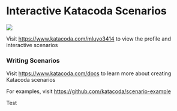 # Interactive Katacoda Scenarios

[![](http://shields.katacoda.com/katacoda/mluyo3414/count.svg)](https://www.katacoda.com/mluyo3414 "Get your profile on Katacoda.com")

Visit https://www.katacoda.com/mluyo3414 to view the profile and interactive scenarios

### Writing Scenarios
Visit https://www.katacoda.com/docs to learn more about creating Katacoda scenarios

For examples, visit https://github.com/katacoda/scenario-example

Test
